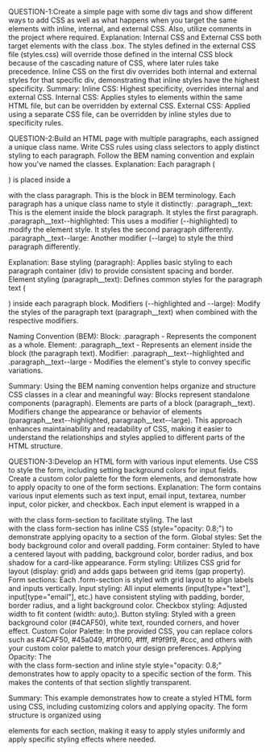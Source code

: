QUESTION-1:Create a simple page with some div tags and show different ways to add CSS as well as what happens
when you target the same elements with inline, internal, and external CSS. Also, utilize comments in the
project where required.
Explanation:
Internal CSS and External CSS both target elements with the class .box. The styles defined in the external CSS file (styles.css) will override those defined in the internal CSS block because of the cascading nature of CSS, where later rules take precedence.
Inline CSS on the first div overrides both internal and external styles for that specific div, demonstrating that inline styles have the highest specificity.
Summary:
Inline CSS: Highest specificity, overrides internal and external CSS.
Internal CSS: Applies styles to elements within the same HTML file, but can be overridden by external CSS.
External CSS: Applied using a separate CSS file, can be overridden by inline styles due to specificity rules.

QUESTION-2:Build an HTML page with multiple paragraphs, each assigned a unique class name. Write CSS rules using class selectors to apply distinct styling to each paragraph. Follow the BEM naming convention and explain how you've named the classes.
Explanation:
Each paragraph (<p>) is placed inside a <div> with the class paragraph. This is the block in BEM terminology.
Each paragraph has a unique class name to style it distinctly:
.paragraph__text: This is the element inside the block paragraph. It styles the first paragraph.
.paragraph__text--highlighted: This uses a modifier (--highlighted) to modify the element style. It styles the second paragraph differently.
.paragraph__text--large: Another modifier (--large) to style the third paragraph differently.

Explanation:
Base styling (paragraph): Applies basic styling to each paragraph container (div) to provide consistent spacing and border.
Element styling (paragraph__text): Defines common styles for the paragraph text (<p>) inside each paragraph block.
Modifiers (--highlighted and --large): Modify the styles of the paragraph text (paragraph__text) when combined with the respective modifiers.

Naming Convention (BEM):
Block: .paragraph - Represents the component as a whole.
Element: .paragraph__text - Represents an element inside the block (the paragraph text).
Modifier: .paragraph__text--highlighted and .paragraph__text--large - Modifies the element's style to convey specific variations.

Summary:
Using the BEM naming convention helps organize and structure CSS classes in a clear and meaningful way:
Blocks represent standalone components (paragraph).
Elements are parts of a block (paragraph__text).
Modifiers change the appearance or behavior of elements (paragraph__text--highlighted, paragraph__text--large).
This approach enhances maintainability and readability of CSS, making it easier to understand the relationships and styles applied to different parts of the HTML structure.

QUESTION-3:Develop an HTML form with various input elements. Use CSS to style the form, including setting
background colors for input fields. Create a custom color palette for the form elements, and demonstrate how to apply opacity to one of the form sections.
Explanation:
The form contains various input elements such as text input, email input, textarea, number input, color picker, and checkbox.
Each input element is wrapped in a <div> with the class form-section to facilitate styling.
The last <div> with the class form-section has inline CSS (style="opacity: 0.8;") to demonstrate applying opacity to a section of the form.
Global styles: Set the body background color and overall padding.
Form container: Styled to have a centered layout with padding, background color, border radius, and box shadow for a card-like appearance.
Form styling: Utilizes CSS grid for layout (display: grid) and adds gaps between grid items (gap property).
Form sections: Each .form-section is styled with grid layout to align labels and inputs vertically.
Input styling: All input elements (input[type="text"], input[type="email"], etc.) have consistent styling with padding, border, border radius, and a light background color.
Checkbox styling: Adjusted width to fit content (width: auto;).
Button styling: Styled with a green background color (#4CAF50), white text, rounded corners, and hover effect.
Custom Color Palette:
In the provided CSS, you can replace colors such as #4CAF50, #45a049, #f0f0f0, #fff, #f9f9f9, #ccc, and others with your custom color palette to match your design preferences.
Applying Opacity:
The <div> with the class form-section and inline style style="opacity: 0.8;" demonstrates how to apply opacity to a specific section of the form. This makes the contents of that section slightly transparent.

Summary:
This example demonstrates how to create a styled HTML form using CSS, including customizing colors and applying opacity. The form structure is organized using <div> elements for each section, making it easy to apply styles uniformly and apply specific styling effects where needed.
